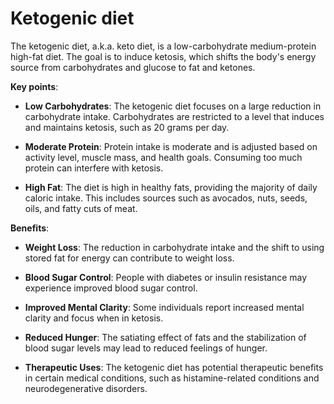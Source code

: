 # Ketogenic diet

The ketogenic diet, a.k.a. keto diet, is a low-carbohydrate medium-protein high-fat diet. The goal is to induce ketosis, which shifts the body's energy source from carbohydrates and glucose to fat and ketones.

**Key points**:

* **Low Carbohydrates**: The ketogenic diet focuses on a large reduction in carbohydrate intake. Carbohydrates are restricted to a level that induces and maintains ketosis, such as 20 grams per day.

* **Moderate Protein**: Protein intake is moderate and is adjusted based on activity level, muscle mass, and health goals. Consuming too much protein can interfere with ketosis.

* **High Fat**: The diet is high in healthy fats, providing the majority of daily caloric intake. This includes sources such as avocados, nuts, seeds, oils, and fatty cuts of meat.

**Benefits**:

* **Weight Loss**: The reduction in carbohydrate intake and the shift to using stored fat for energy can contribute to weight loss.

* **Blood Sugar Control**: People with diabetes or insulin resistance may experience improved blood sugar control.

* **Improved Mental Clarity**: Some individuals report increased mental clarity and focus when in ketosis.

* **Reduced Hunger**: The satiating effect of fats and the stabilization of blood sugar levels may lead to reduced feelings of hunger.

* **Therapeutic Uses**: The ketogenic diet has potential therapeutic benefits in certain medical conditions, such as histamine-related conditions and neurodegenerative disorders.
